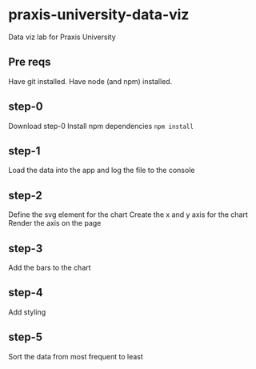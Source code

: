 # praxis-university-data-viz
Data viz lab for Praxis University

## Pre reqs
Have git installed.
Have node (and npm) installed.

## step-0
Download step-0
Install npm dependencies
`npm install`

## step-1
Load the data into the app and log the file to the console

## step-2
Define the svg element for the chart
Create the x and y axis for the chart
Render the axis on the page

## step-3
Add the bars to the chart

## step-4
Add styling

## step-5
Sort the data from most frequent to least